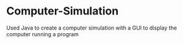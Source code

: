 # Computer-Simulation
Used Java to create a computer simulation with a GUI to display the computer running a program
